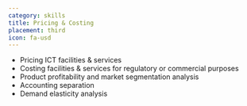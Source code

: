 ```yaml
---
category: skills
title: Pricing & Costing
placement: third
icon: fa-usd
---
```

* Pricing ICT facilities & services
* Costing facilities & services for regulatory or commercial purposes
* Product profitability and market segmentation analysis
* Accounting separation
* Demand elasticity analysis
